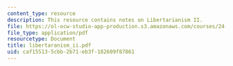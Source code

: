 ```yaml
---
content_type: resource
description: This resource contains notes on Libertarianism II.
file: https://ol-ocw-studio-app-production.s3.amazonaws.com/courses/24-221-metaphysics-free-will-fall-2004/caf155135cbb2b71eb3f182609f87861_libertaranism_ii.pdf
file_type: application/pdf
resourcetype: Document
title: libertaranism_ii.pdf
uid: caf15513-5cbb-2b71-eb3f-182609f87861
---
```

